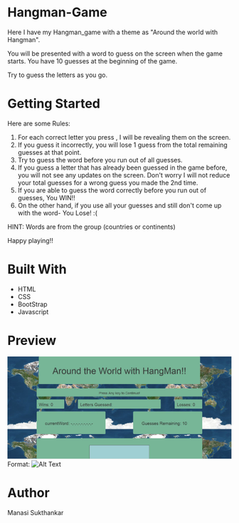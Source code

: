# Hangman-Game

Here I have my Hangman_game with a theme as "Around the world with Hangman".

You will be presented with a word to guess on the screen when the game starts.
You have 10 guesses at the beginning of the game.

Try to guess the letters as you go.

# Getting Started
Here are some Rules:
1. For each correct letter you press , I will be revealing them on the screen.
2. If you guess it incorrectly, you will lose 1 guess from the total remaining guesses at that point.
3. Try to guess the word before you run out of all guesses.
4. If you guess a letter that has already been guessed in the game before, you will not see any updates on the screen.
   Don't worry I will not reduce your total guesses for a wrong guess you made the 2nd time.
5. If you are able to guess the word correctly before you run out of guesses, You WIN!!
6. On the other hand, if you use all your guesses and still don't come up with the word- You Lose! :(

HINT: Words are from the group (countries or continents)

Happy playing!!

# Built With
   * HTML
   * CSS
   * BootStrap
   * Javascript
   
   
# Preview
![GitHub Logo](assets/images/HangMan.jpg)
Format: ![Alt Text](url)

# Author
Manasi Sukthankar

